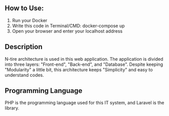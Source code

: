 ## How to Use:
<ol>
 <li>Run your Docker</li>
 <li>Write this code in Terminal/CMD: docker-compose up</li>
 <li>Open your browser and enter your localhost address</li>
</ol>

## Description
N-tire architecture is used in this web application. The application is divided into three layers: "Front-end", "Back-end", and "Database".
Despite keeping "Modularity" a little bit, this architecture keeps "Simplicity" and easy to understand codes.

## Programming Language
PHP is the programming language used for this IT system, and Laravel is the library.

